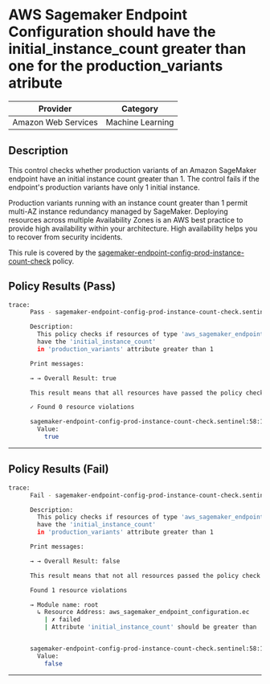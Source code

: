 # AWS Sagemaker Endpoint Configuration should have the initial_instance_count greater than one for the production_variants atribute

| Provider            | Category         |
| ------------------- | ---------------- |
| Amazon Web Services | Machine Learning |

## Description

This control checks whether production variants of an Amazon SageMaker endpoint have an initial instance count greater than 1. The control fails if the endpoint's production variants have only 1 initial instance.

Production variants running with an instance count greater than 1 permit multi-AZ instance redundancy managed by SageMaker. Deploying resources across multiple Availability Zones is an AWS best practice to provide high availability within your architecture. High availability helps you to recover from security incidents.

This rule is covered by the [sagemaker-endpoint-config-prod-instance-count-check](../../policies/sagemaker-endpoint-config-prod-instance-count-check.sentinel) policy.

## Policy Results (Pass)

```bash
trace:
      Pass - sagemaker-endpoint-config-prod-instance-count-check.sentinel

      Description:
        This policy checks if resources of type 'aws_sagemaker_endpoint_configuration'
        have the 'initial_instance_count'
        in 'production_variants' attribute greater than 1

      Print messages:

      → → Overall Result: true

      This result means that all resources have passed the policy check for the policy sagemaker-endpoint-config-prod-instance-count-check.

      ✓ Found 0 resource violations

      sagemaker-endpoint-config-prod-instance-count-check.sentinel:58:1 - Rule "main"
        Value:
          true
```

---

## Policy Results (Fail)

```bash
trace:
      Fail - sagemaker-endpoint-config-prod-instance-count-check.sentinel

      Description:
        This policy checks if resources of type 'aws_sagemaker_endpoint_configuration'
        have the 'initial_instance_count'
        in 'production_variants' attribute greater than 1

      Print messages:

      → → Overall Result: false

      This result means that not all resources passed the policy check and the protected behavior is not allowed for the policy sagemaker-endpoint-config-prod-instance-count-check.

      Found 1 resource violations

      → Module name: root
        ↳ Resource Address: aws_sagemaker_endpoint_configuration.ec
          | ✗ failed
          | Attribute 'initial_instance_count' should be greater than '1' for AWS Sagemaker Endpoint Configuration. Refer to https://docs.aws.amazon.com/securityhub/latest/userguide/sagemaker-controls.html#sagemaker-4 for more details.


      sagemaker-endpoint-config-prod-instance-count-check.sentinel:58:1 - Rule "main"
        Value:
          false
```

---
